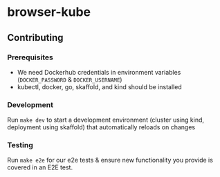 # browser-kube

## Contributing

### Prerequisites

- We need Dockerhub credentials in environment variables (`DOCKER_PASSWORD` & `DOCKER_USERNAME`)
- kubectl, docker, go, skaffold, and kind should be installed

### Development

Run `make dev` to start a development environment (cluster using kind, deployment using skaffold) that automatically reloads on changes

### Testing

Run `make e2e` for our e2e tests & ensure new functionality you provide is covered in an E2E test.
